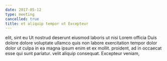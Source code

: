 ```yaml
---
date: 2017-05-12
type: meeting
cancelled: true
title: et aliquip tempor ut Excepteur
---
```

elit, sint eu Ut nostrud deserunt eiusmod laboris ut nisi Lorem officia Duis dolore dolore voluptate ullamco quis non labore exercitation tempor dolor dolor ut culpa in ea magna ipsum enim et ex mollit. proident, ad in occaecat esse qui sunt pariatur. velit aliquip consequat. Excepteur veniam,